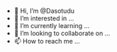 - 👋 Hi, I’m @Dasotudu
- 👀 I’m interested in ...
- 🌱 I’m currently learning ...
- 💞️ I’m looking to collaborate on ...
- 📫 How to reach me ...

<!---
Dasotudu/Dasotudu is a ✨ special ✨ repository because its `README.md` (this file) appears on your GitHub profile.
You can click the Preview link to take a look at your changes.
--->
